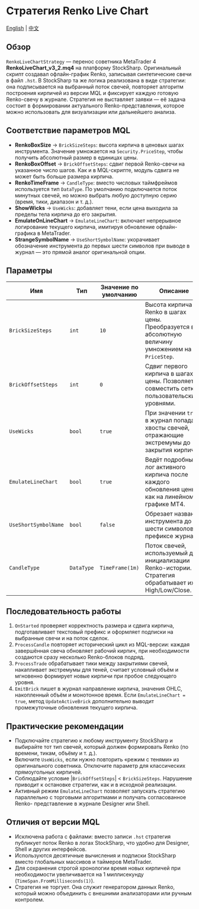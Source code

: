 # Стратегия Renko Live Chart
[English](README.md) | [中文](README_cn.md)

## Обзор
`RenkoLiveChartStrategy` — перенос советника MetaTrader 4 **RenkoLiveChart_v3_2.mq4** на платформу StockSharp. Оригинальный
скрипт создавал офлайн-график Renko, записывая синтетические свечи в файл `.hst`. В StockSharp та же логика реализована в виде
стратегии: она подписывается на выбранный поток свечей, повторяет алгоритм построения кирпичей из версии MQL и фиксирует каждую
готовую Renko-свечу в журнале. Стратегия не выставляет заявки — её задача состоит в формировании актуального Renko-представления,
которое можно использовать для визуализации или дальнейшего анализа.

## Соответствие параметров MQL
- **RenkoBoxSize** → `BrickSizeSteps`: высота кирпича в ценовых шагах инструмента. Значение умножается на `Security.PriceStep`,
  чтобы получить абсолютный размер в единицах цены.
- **RenkoBoxOffset** → `BrickOffsetSteps`: сдвиг первой Renko-свечи на указанное число шагов. Как и в MQL-скрипте, модуль сдвига
  не может быть больше размера кирпича.
- **RenkoTimeFrame** → `CandleType`: вместо числовых таймфреймов используется тип `DataType`. По умолчанию подключается поток
  минутных свечей, но можно выбрать любую доступную серию (время, тики, диапазон и т. д.).
- **ShowWicks** → `UseWicks`: добавляет тени, если цена выходила за пределы тела кирпича до его закрытия.
- **EmulateOnLineChart** → `EmulateLineChart`: включает непрерывное логирование текущего кирпича, имитируя обновление офлайн-графика
  в MetaTrader.
- **StrangeSymbolName** → `UseShortSymbolName`: укорачивает обозначение инструмента до первых шести символов при выводе в журнал —
  это прямой аналог оригинальной опции.

## Параметры
| Имя | Тип | Значение по умолчанию | Описание |
| --- | --- | --- | --- |
| `BrickSizeSteps` | `int` | `10` | Высота кирпича Renko в шагах цены. Преобразуется в абсолютную величину умножением на `PriceStep`. |
| `BrickOffsetSteps` | `int` | `0` | Сдвиг первого кирпича в шагах цены. Позволяет совместить сетку с пользовательскими уровнями. |
| `UseWicks` | `bool` | `true` | При значении `true` в журнал попадают хвосты свечей, отражающие экстремумы до закрытия кирпича. |
| `EmulateLineChart` | `bool` | `true` | Ведёт подробный лог активного кирпича после каждого обновления цены, как на линейном графике MT4. |
| `UseShortSymbolName` | `bool` | `false` | Обрезает название инструмента до шести символов в префиксе журнала. |
| `CandleType` | `DataType` | `TimeFrame(1m)` | Поток свечей, используемый для инициализации Renko-истории. Стратегия обрабатывает их High/Low/Close. |

## Последовательность работы
1. `OnStarted` проверяет корректность размера и сдвига кирпича, подготавливает текстовый префикс и оформляет подписки на выбранные
   свечи и на поток сделок.
2. `ProcessCandle` повторяет исторический цикл из MQL-версии: каждая завершённая свеча обновляет рабочий кирпич, при необходимости
   создаются сразу несколько Renko-блоков подряд.
3. `ProcessTrade` обрабатывает тики между закрытиями свечей, накапливает экстремумы для теней, считает условный объём и мгновенно
   формирует новые кирпичи при пробое следующего уровня.
4. `EmitBrick` пишет в журнал направление кирпича, значения OHLC, накопленный объём и монотонное время. Если `EmulateLineChart = true`,
   метод `UpdateActiveBrick` дополнительно выводит промежуточные обновления текущего кирпича.

## Практические рекомендации
- Подключайте стратегию к любому инструменту StockSharp и выбирайте тот тип свечей, который должен формировать Renko (по времени,
  тикам, объёму и т. д.).
- Включите `UseWicks`, если нужно повторить «режим с тенями» из оригинального советника. Отключите параметр для классических
  прямоугольных кирпичей.
- Соблюдайте условие |`BrickOffsetSteps`| < `BrickSizeSteps`. Нарушение приводит к остановке стратегии, как и в исходной реализации.
- Активный режим `EmulateLineChart` позволяет запускать стратегию параллельно с торговыми алгоритмами и получать согласованное Renko-
  представление в журнале Designer или Shell.

## Отличия от версии MQL
- Исключена работа с файлами: вместо записи `.hst` стратегия публикует поток Renko в логах StockSharp, что удобно для Designer,
  Shell и других интерфейсов.
- Используются десятичные вычисления и подписки StockSharp вместо глобальных массивов и таймеров MetaTrader.
- Для сохранения строгой хронологии время новых кирпичей при необходимости увеличивается на 1 миллисекунду (`TimeSpan.FromMilliseconds(1)`).
- Стратегия не торгует. Она служит генератором данных Renko, который можно объединить с внешними анализаторами или ручным контролем.
